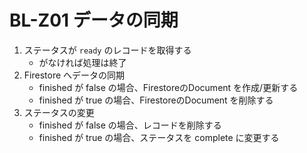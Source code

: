 # BL-Z01 データの同期

1. ステータスが `ready` のレコードを取得する
    * がなければ処理は終了
2. Firestore へデータの同期
    * finished が false の場合、FirestoreのDocument を作成/更新する
    * finished が true の場合、FirestoreのDocument を削除する
3. ステータスの変更
    * finished が false の場合、レコードを削除する
    * finished が true の場合、ステータスを complete に変更する